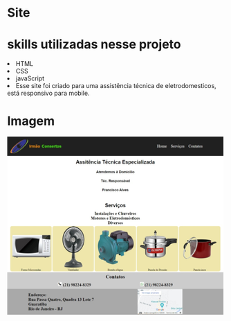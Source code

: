# Site

# skills utilizadas nesse projeto
<li>HTML</li>
<li>CSS</li>
<li>javaScript</li>

<li>Esse site foi criado para uma assistência técnica de eletrodomesticos, está responsivo para mobile.</li>

# Imagem
<img src="img/pagina web.jpeg" width="500px">
<img src="img/pagina mobile.jpeg" width="500px #rigth>
